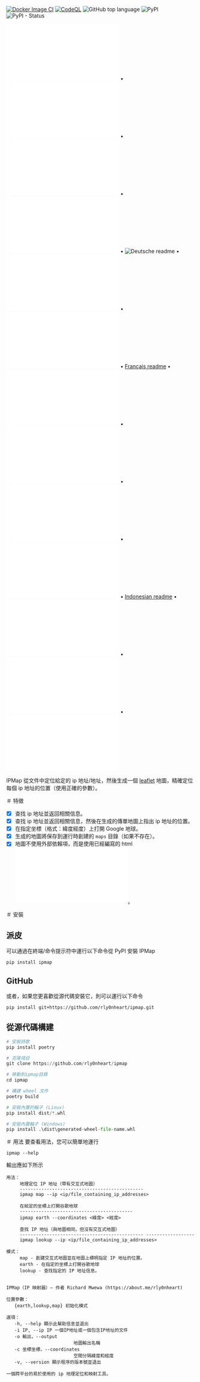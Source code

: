 [![Docker Image CI](https://github.com/rly0nheart/ipmap/actions/workflows/docker-image.yml/badge.svg)](https://github.com/rly0nheart/ipmap/actions/workflows/docker-image.yml)
[![CodeQL](https://github.com/rly0nheart/ipmap/actions/workflows/codeql.yml/badge.svg)](https://github.com/rly0nheart/ipmap/actions/workflows/codeql.yml)
![GitHub top language](https://img.shields.io/github/languages/top/rly0nheart/ipmap?logo=github)
![PyPI](https://img.shields.io/pypi/v/ipmap?label=Latest%20Release&logo=pypi)
![PyPI - Status](https://img.shields.io/pypi/status/ipmap?label=Status&logo=pypi)

![English readme](README.md) • ![简体中文 readme](README_zh-CH.md) • ![正體中文 readme](README_zh-TW.md) • ![Lengua española readme](README_es.md) • ![Deutsche readme](README_de,md) • ![Svenska readme](README_sv.md) • ![한국어 readme](README_kr.md) • [Français readme](README_fr.md) • ![हिन्दी readme](README_hi.md) • ![Português readme](README_pt.md) • ![Italian readme](README_it.md)
 • ![Русский readme](README_ru.md) • [Indonesian readme](README_id.md) • ![فارسی readme](README_fa.md) • ![Türkçe readme](README_tr.md) • ![Polskie readme](README_pl.md)

IPMap 從文件中定位給定的 ip 地址/地址，然後生成一個 [leaflet](https://github.com/leaflet/leaflet) 地圖，精確定位每個 ip 地址的位置（使用正確的參數）。

＃ 特徵
- [x] 查找 ip 地址並返回相關信息。
- [x] 查找 ip 地址並返回相關信息，然後在生成的傳單地圖上指出 ip 地址的位置。
- [x] 在指定坐標（格式：緯度經度）上打開 Google 地球。
- [x] 生成的地圖將保存到運行時創建的 `maps` 目錄（如果不存在）。
- [x] 地圖不使用外部依賴項，而是使用已經編寫的 html ![地圖模板](ipmap/data/templates/map.html)。

＃ 安裝
## 派皮
可以通過在終端/命令提示符中運行以下命令從 PyPI 安裝 IPMap
```
pip install ipmap
```
## GitHub
或者，如果您更喜歡從源代碼安裝它，則可以運行以下命令
```
pip install git+https://github.com/rly0nheart/ipmap.git
```
## 從源代碼構建
```Python
# 安裝詩歌
pip install poetry

# 克隆項目
git clone https://github.com/rly0nheart/ipmap

# 移動到ipmap目錄
cd ipmap

# 構建 wheel 文件
poetry build

# 安裝內置的輪子 (Linux)
pip install dist/*.whl

# 安裝內置輪子 (Windows)
pip install .\dist\generated-wheel-file-name.whl
```

＃ 用法
要查看用法，您可以簡單地運行
```
ipmap --help
```
輸出應如下所示
```
用法：
     地理定位 IP 地址（帶有交互式地圖）
     ----------------------------------------------
     ipmap map --ip <ip/file_containing_ip_addresses>

     在給定的坐標上打開谷歌地球
     ------------------------------------------
     ipmap earth --coordinates <緯度> <經度>

     查找 IP 地址（與地圖相同，但沒有交互式地圖）
     ---------------------------------------------- ------------------
     ipmap lookup --ip <ip/file_containing_ip_addresses>

模式：
     map - 創建交互式地圖並在地圖上標明指定 IP 地址的位置。
     earth - 在指定的坐標上打開谷歌地球
     lookup - 查找指定的 IP 地址信息。
    

IPMap（IP 映射器）— 作者 Richard Mwewa (https://about.me/rly0nheart)

位置參數：
   {earth,lookup,map} 初始化模式

選項：
   -h, --help 顯示此幫助信息並退出
   -i IP, --ip IP 一個IP地址或一個包含IP地址的文件
   -o 輸出，--output
                         地圖輸出名稱
   -c 坐標坐標，--coordinates
                         空間分隔緯度和經度
   -v, --version 顯示程序的版本號並退出

一個跨平台的易於使用的 ip 地理定位和映射工具。
```
